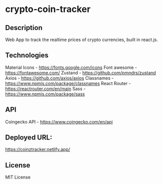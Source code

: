 # crypto-coin-tracker

## Description
Web App to track the realtime prices of crypto currencies, built in react.js. 

## Technologies

Material Icons - https://fonts.google.com/icons
Font awesome - https://fontawesome.com/
Zustand - https://github.com/pmndrs/zustand
Axios - https://github.com/axios/axios
Classnames - https://www.npmjs.com/package/classnames
React Router - https://reactrouter.com/en/main
Sass - https://www.npmjs.com/package/sass

## API

Coingecko API - https://www.coingecko.com/en/api


## Deployed URL:

https://coinztracker.netlify.app/

## License

MIT License

